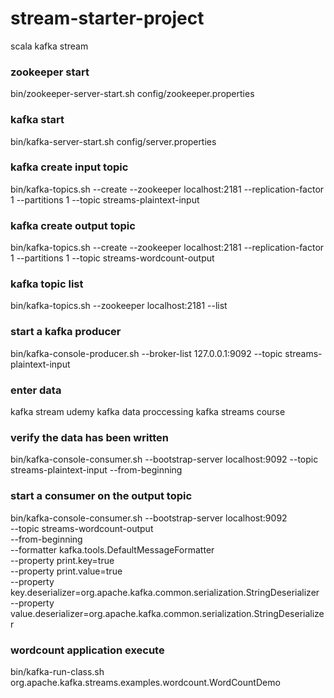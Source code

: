 # stream-starter-project
scala kafka stream

### zookeeper start
bin/zookeeper-server-start.sh config/zookeeper.properties

### kafka start
bin/kafka-server-start.sh config/server.properties

### kafka create input topic
bin/kafka-topics.sh --create --zookeeper localhost:2181 --replication-factor 1 --partitions 1 --topic streams-plaintext-input

### kafka create output topic
bin/kafka-topics.sh --create --zookeeper localhost:2181 --replication-factor 1 --partitions 1 --topic streams-wordcount-output

### kafka topic list
bin/kafka-topics.sh --zookeeper localhost:2181 --list

### start a kafka producer
bin/kafka-console-producer.sh --broker-list 127.0.0.1:9092 --topic streams-plaintext-input

### enter data
kafka stream udemy kafka data proccessing kafka streams course

### verify the data has been written
bin/kafka-console-consumer.sh --bootstrap-server localhost:9092 --topic streams-plaintext-input --from-beginning

### start a consumer on the output topic
bin/kafka-console-consumer.sh --bootstrap-server localhost:9092 \
--topic streams-wordcount-output \
--from-beginning \
--formatter kafka.tools.DefaultMessageFormatter \
--property print.key=true \
--property print.value=true \
--property key.deserializer=org.apache.kafka.common.serialization.StringDeserializer \
--property value.deserializer=org.apache.kafka.common.serialization.StringDeserializer

### wordcount application execute
bin/kafka-run-class.sh org.apache.kafka.streams.examples.wordcount.WordCountDemo
